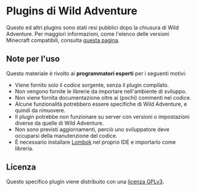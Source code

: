 # Plugins di Wild Adventure
Questo ed altri plugins sono stati resi pubblici dopo la chiusura di Wild Adventure. Per maggiori informazioni, come l'elenco delle versioni Minecraft compatibili, consulta [questa pagina](https://wildadventure.it/plugins).

## Note per l'uso
Questo materiale è rivolto ai **programmatori esperti** per i seguenti motivi:

* Viene fornito solo il codice sorgente, senza il plugin compilato.
* Non vengono fornite le librerie da importare nell'ambiente di sviluppo.
* Non viene fornita documentazione oltre ai (pochi) commenti nel codice.
* Alcune funzionalità potrebbero essere specifiche di Wild Adventure, e quindi da rimuovere.
* Il plugin potrebbe non funzionare su server con versioni o impostazioni diverse da quelle di Wild Adventure.
* Non sono previsti aggiornamenti, perciò uno sviluppatore deve occuparsi della manutenzione del codice.
* È necessario installare [Lombok](https://projectlombok.org/) nel proprio IDE e importarlo come libreria.


## Licenza
Questo specifico plugin viene distribuito con una [licenza GPLv3](LICENSE.txt).